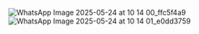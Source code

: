 ![WhatsApp Image 2025-05-24 at 10 14 00_ffc5f4a9](https://github.com/user-attachments/assets/2c908c4f-4a9d-4ca2-a778-457c96a34d92)
![WhatsApp Image 2025-05-24 at 10 14 01_e0dd3759](https://github.com/user-attachments/assets/a8da2185-d05c-43b8-8809-17bf85c60238)

